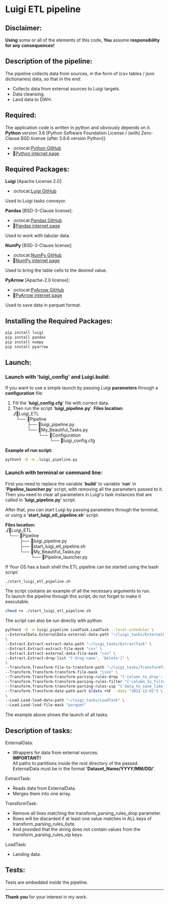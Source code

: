 # Luigi ETL pipeline

## Disclaimer:
**Using** some or all of the elements of this code, **You** assume **responsibility for any consequences!**

## Description of the pipeline:
The pipeline collects data from sources, in the form of (csv tables / json dictionaries) data, so that in the end:
* Collects data from external sources to Luigi targets.
* Data cleansing.
* Land data to DWH.

## Required:
The application code is written in python and obviously depends on it.<br>
**Python** version 3.6 [Python Software Foundation License / (with) Zero-Clause BSD license (after 3.8.6 version Python)]:
* :octocat:[Python GitHub](https://github.com/python)
* :bookmark_tabs:[Python internet page](https://www.python.org/)

## Required Packages:
**Luigi** [Apache License 2.0]:
* :octocat:[Luigi GitHub](https://github.com/spotify/luigi)

Used to Luigi tasks conveyor.

**Pandas** [BSD-3-Clause license]:
* :octocat:[Pandas GitHub](https://github.com/pandas-dev/pandas/)
* :bookmark_tabs:[Pandas internet page](https://pandas.pydata.org/)

Used to work with tabular data.

**NumPy** [BSD-3-Clause license]:
* :octocat:[NumPy GitHub](https://github.com/numpy/numpy)
* :bookmark_tabs:[NumPy internet page](https://numpy.org/)

Used to bring the table cells to the desired value.

**PyArrow** [Apache-2.0 license]:
* :octocat:[PyArrow GitHub](https://github.com/apache/arrow)
* :bookmark_tabs:[PyArrow internet page](https://arrow.apache.org/)

Used to save data in parquet format.

## Installing the Required Packages:
```bash
pip install luigi
pip install pandas
pip install numpy
pip install pyarrow
```
## Launch:
### Launch with 'luigi_config' and Luigi.build:
If you want to use a simple launch by passing Luigi **parameters** through a **configuration** file: 
1) Fill the '**luigi_config.cfg**' file with correct data.
2) Then run the script '**luigi_pipeline.py**'.
**Files location:**<br>
**./**:open_file_folder:Luigi_ETL<br>
   └── :file_folder:Pipeline<br>
            ├── :page_facing_up:luigi_pipeline.py<br>
            └── :file_folder:My_Beautiful_Tasks.py<br>
                     └── :file_folder:Configuration<br>
                              └── :page_facing_up:luigi_config.cfg<br>

**Example of run script:**
```bash
python3 -B -m .luigi_pipeline.py
```
### Launch with terminal or command line:
First you need to replace the variable '**build**' to variable '**run**' in '**Pipeline_launcher.py**' script, 
with removing all the parameters passed to it.<br>
Then you need to clear all parameters in Luigi's task instances that are called in '**luigi_pipeline.py**' script.<br>

After that, you can start Luigi by passing parameters through the terminal, or using a '**start_luigi_etl_pipeline.sh**' script.

**Files location:**<br>
**./**:open_file_folder:Luigi_ETL<br>
   └── :file_folder:Pipeline<br>
            ├── :page_facing_up:luigi_pipeline.py<br>
            ├── :page_facing_up:start_luigi_etl_pipeline.sh<br>
            └── :file_folder:My_Beautiful_Tasks.py<br>
                     └── :file_folder:Pipeline_launcher.py<br>

If Your OS has a bash shell the ETL pipeline can be started using the bash script:
```bash
./start_luigi_etl_pipeline.sh
```
The script contains an example of all the necessary arguments to run.<br/>
To launch the pipeline through this script, do not forget to make it executable.
```bash
chmod +x ./start_luigi_etl_pipeline.sh
```
The script can also be run directly with python.
```bash
python3 -B -m luigi_pipeline LoadTask.LoadTask --local-scheduler \
--ExternalData.ExternalData-external-data-path "~/luigi_tasks/ExternalData" \
\
--Extract.Extract-extract-data-path "~/luigi_tasks/ExtractTask" \
--Extract.Extract-extract-file-mask "csv" \
--Extract.Extract-external-data-file-mask "csv" \
--Extract.Extract-drop-list "['drop_name', 'Delete']" \
\
--Transform.Transform-file-to-transform-path "~/luigi_tasks/TransformTask" \
--Transform.Transform-transform-file-mask "json" \
--Transform.Transform-transform-parsing-rules-drop "{'column_to_drop': [False, 'NaN', 0]}" \
--Transform.Transform-transform-parsing-rules-filter "{'column_to_filter': ['drop_if_not_in_vip', 'drop_too'], 'filter_too': ['0']}" \
--Transform.Transform-transform-parsing-rules-vip "{'data_to_save_like_vip': ['vip_value_1, vip_value_2'], 'save_too': ['vip_value_3']}" \
--Transform.Transform-date-path-part $(date +%F --date "2022-12-01") \
\
--Load.Load-load-data-path "~/luigi_tasks/LoadTask" \
--Load.Load-load-file-mask "parquet"
```
The example above shows the launch of all tasks.
## Description of tasks:
ExternalData:
* Wrappers for data from external sources.<br/>
**IMPORTANT!**<br/>
All paths to partitions inside the root directory of the passed ExternalData must be in the format '**Dataset_Name/YYYY/MM/DD/**'.<br/>

ExtractTask:
* Reads data from ExternalData.
* Merges them into one array.

TransformTask:
* Remove all lines matching the transform_parsing_rules_drop parameter.
* Rows will be discarded if at least one value matches in ALL keys of transform_parsing_rules_byte.
* And provided that the string does not contain values from the transform_parsing_rules_vip keys.

LoadTask:
* Landing data.

## Tests:
Tests are embedded inside the pipeline.

***

**Thank you** for your interest in my work.<br><br>
